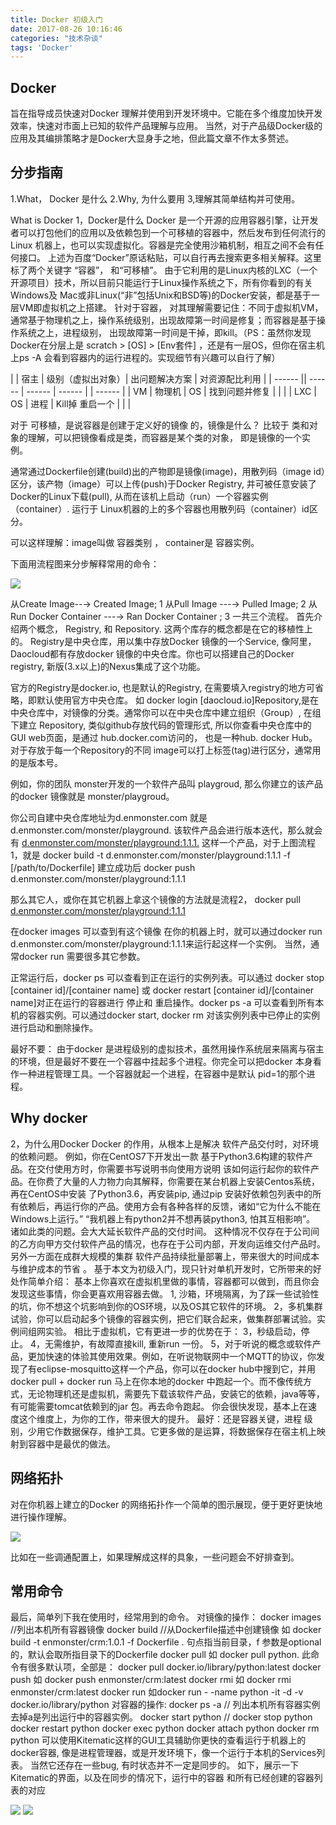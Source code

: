 ```yaml
---
title: Docker 初级入门
date: 2017-08-26 10:16:46
categories: "技术杂谈"
tags: 'Docker'
---
```


## Docker

旨在指导成员快速对Docker 理解并使用到开发环境中。它能在多个维度加快开发效率，快速对市面上已知的软件产品理解与应用。
当然，对于产品级Docker级的应用及其编排策略才是Docker大显身手之地，但此篇文章不作太多赘述。

## 分步指南

1.What， Docker 是什么
2.Why,    为什么要用
3,理解其简单结构并可使用。

What is Docker
1，Docker是什么
Docker 是一个开源的应用容器引擎，让开发者可以打包他们的应用以及依赖包到一个可移植的容器中，然后发布到任何流行的 Linux 机器上，也可以实现虚拟化。容器是完全使用沙箱机制，相互之间不会有任何接口。
上述为百度“Docker”原话粘贴，可以自行再去搜索更多相关解释。这里标了两个关键字 “容器”， 和“可移植”。 由于它利用的是Linux内核的LXC（一个开源项目）技术，所以目前只能运行于Linux操作系统之下，所有你看到的有关 Windows及 Mac或非Linux(“非”包括Unix和BSD等)的Docker安装，都是基于一层VM即虚拟机之上搭建。
针对于容器， 对其理解需要记住：不同于虚拟机VM，通常基于物理机之上，操作系统级别，出现故障第一时间是修复；而容器是基于操作系统之上，进程级别， 出现故障第一时间是干掉，即kill。（PS：虽然你发现Docker在分层上是 scratch > [OS] > [Env套件] ，还是有一层OS，但你在宿主机上ps -A 会看到容器内的运行进程的。实现细节有兴趣可以自行了解）


| | 宿主 | 级别（虚拟出对象）| 出问题解决方案 | 对资源配比利用 |
| ------ || ------ | ------ | ------ | | ------ |
| VM | 物理机 | OS | 找到问题并修复 | |  |
| LXC | OS | 进程 | Kill掉 重启一个 | |  |

对于 可移植，是说容器是创建于定义好的镜像 的，镜像是什么？ 比较于 类和对象的理解，可以把镜像看成是类，而容器是某个类的对象， 即是镜像的一个实例。

通常通过Dockerfile创建(build)出的产物即是镜像(image)，用散列码（image id）区分，该产物（image）可以上传(push)于Docker Registry, 并可被任意安装了Docker的Linux下载(pull), 从而在该机上启动（run）一个容器实例（container）. 运行于 Linux机器的上的多个容器也用散列码（container）id区分。

可以这样理解：image叫做 容器类别 ， container是 容器实例。

下面用流程图来分步解释常用的命令：

<img src="http://www.missxiaolin.com/Docker.jpg">

从Create Image--→ Created Image; 1 从Pull Image ---→ Pulled Image; 2 从Run Docker Container ---→ Ran Docker Container ; 3 一共三个流程。
首先介绍两个概念， Registry, 和 Repository.
这两个库存的概念都是在它的移植性上的。
Registry是中央仓库，用以集中存放Docker 镜像的一个Service, 像阿里，Daocloud都有存放docker 镜像的中央仓库。你也可以搭建自己的Docker registry, 新版(3.x以上)的Nexus集成了这个功能。

官方的Registry是docker.io, 也是默认的Registry, 在需要填入registry的地方可省略，即默认使用官方中央仓库。 如 docker login [daocloud.io]Repository,是在中央仓库中，对镜像的分类。通常你可以在中央仓库中建立组织（Group）, 在组下建立 Repository, 类似github存放代码的管理形式, 所以你查看中央仓库中的GUI web页面，是通过 hub.docker.com访问的， 也是一种hub. docker Hub。 对于存放于每一个Repository的不同 image可以打上标签(tag)进行区分，通常用的是版本号。

例如，你的团队 monster开发的一个软件产品叫 playgroud, 那么你建立的该产品的docker 镜像就是 monster/playgroud。

你公司自建中央仓库地址为d.enmonster.com 就是d.enmonster.com/monster/playground. 该软件产品会进行版本迭代，那么就会有 [d.enmonster.com/monster/playground:1.1.1.](http://d.enmonster.com/monster/playground:1.1.1)
这样一个产品，对于上图流程1，就是 docker build -t d.enmonster.com/monster/playground:1.1.1 -f [/path/to/Dockerfile] 建立成功后 docker push d.enmonster.com/monster/playground:1.1.1

那么其它人，或你在其它机器上拿这个镜像的方法就是流程2， docker pull [d.enmonster.com/monster/playground:1.1.1](http://d.enmonster.com/monster/playground:1.1.1)

在docker images 可以查到有这个镜像 在你的机器上时，就可以通过docker run d.enmonster.com/monster/playground:1.1.1来运行起这样一个实例。
当然，通常docker run 需要很多其它参数。

正常运行后，docker ps 可以查看到正在运行的实例列表。可以通过 docker stop [container id]/[container name] 或 docker restart [container id]/[container name]对正在运行的容器进行 停止和 重启操作。docker ps -a 可以查看到所有本机的容器实例。可以通过docker start, docker rm 对该实例列表中已停止的实例进行启动和删除操作。

最好不要： 由于docker 是进程级别的虚拟技术，虽然用操作系统层来隔离与宿主的环境，但是最好不要在一个容器中挂起多个进程。你完全可以把docker 本身看作一种进程管理工具。一个容器就起一个进程，在容器中是默认 pid=1的那个进程。

## Why docker

2，为什么用Docker
Docker 的作用，从根本上是解决 软件产品交付时，对环境的依赖问题。
例如，你在CentOS7下开发出一款 基于Python3.6构建的软件产品。在交付使用方时，你需要书写说明书向使用方说明 该如何运行起你的软件产品。在你费了大量的人力物力向其解释，你需要在某台机器上安装Centos系统，再在CentOS中安装 了Python3.6，再安装pip, 通过pip 安装好依赖包列表中的所有依赖后，再运行你的产品。使用方会有各种各样的反馈，诸如“它为什么不能在Windows上运行。” “我机器上有python2并不想再装python3, 怕其互相影响”。 诸如此类的问题。会大大延长软件产品的交付时间。
这种情况不仅存在于公司间的乙方向甲方交付软件产品的情况，也存在于公司内部，开发向运维交付产品时。
另外一方面在成群大规模的集群 软件产品持续批量部署上，带来很大的时间成本与维护成本的节省 。 基于本文为初级入门，现只针对单机开发时，它所带来的好处作简单介绍：
基本上你喜欢在虚拟机里做的事情，容器都可以做到，而且你会发现这些事情，你会更喜欢用容器去做。
1, 沙箱，环境隔离，为了踩一些试验性的坑，你不想这个坑影响到你的OS环境，以及OS其它软件的环境。
2，多机集群试验，你可以启动起多个镜像的容器实例，把它们联合起来，做集群部署试验。实例间组网实验。
相比于虚拟机，它有更进一步的优势在于：
3，秒级启动，停止。
4，无需维护，有故障直接kill, 重新run 一份。
5，对于听说的概念或软件产品，更加快速的体验其使用效果。例如，在听说物联网中一个MQTT的协议，你发现了有eclipse-mosquitto这样一个产品，你可以在docker hub中搜到它，并用docker pull + docker run 马上在你本地的docker 中跑起一个。而不像传统方式，无论物理机还是虚拟机，需要先下载该软件产品，安装它的依赖，java等等，有可能需要tomcat依赖到的jar 包。再去命令跑起。
你会很快发现，基本上在速度这个维度上，为你的工作，带来很大的提升。
最好：还是容器关键，进程 级别，少用它作数据保存，维护工具。它更多做的是运算，将数据保存在宿主机上映射到容器中是最优的做法。

## 网络拓扑

对在你机器上建立的Docker 的网络拓扑作一个简单的图示展现，便于更好更快地进行操作理解。

<img src="http://www.missxiaolin.com/Network.png">

比如在一些调通配置上，如果理解成这样的具象，一些问题会不好排查到。

## 常用命令

最后，简单列下我在使用时，经常用到的命令。
对镜像的操作：
docker images //列出本机所有容器镜像
docker build //从Dockerfile描述中创建镜像
如 docker build -t enmonster/crm:1.0.1 -f Dockerfile . 句点指当前目录，f 参数是optional 的，默认会取所指目录下的Dockerfile
docker pull
如 docker pull python. 此命令有很多默认项，全部是： docker pull docker.io/library/python:latest
docker push
如 docker push enmonster/crm:latest
docker rmi
如 docker rmi enmonster/crm:latest
docker run
如docker run - -name python -it -d -v docker.io/library/python
对容器的操作:
docker ps -a // 列出本机所有容器实例 去掉a是列出运行中的容器实例。
docker start python //
docker stop python
docker restart python
docker exec python
docker attach python
docker rm python
可以使用Kitematic这样的GUI工具辅助你更快的查看运行于机器上的 docker容器, 像是进程管理器，或是开发环境下，像一个运行于本机的Services列表。
当然它还存在一些bug, 有时状态并不一定是同步的。
如下，展示一下Kitematic的界面，以及在同步的情况下，运行中的容器 和所有已经创建的容器列表的对应

<img src="http://www.missxiaolin.com/WechatIMG10.jpeg">
<img src="http://www.missxiaolin.com/WechatIMG9.jpeg">
